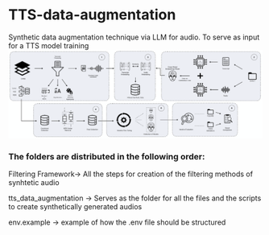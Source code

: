 # TTS-data-augmentation
Synthetic data augmentation technique via LLM for audio. To serve as input for a TTS model training
![Explanation](/READMEIMAGE.png)

### The folders are distributed in the following order: 

Filtering Framework-> All the steps for creation of the filtering methods of synhtetic audio

tts_data_augmentation -> Serves as the folder for all the files and the scripts to create synthetically generated audios

env.example -> example of how the .env file should be structured

